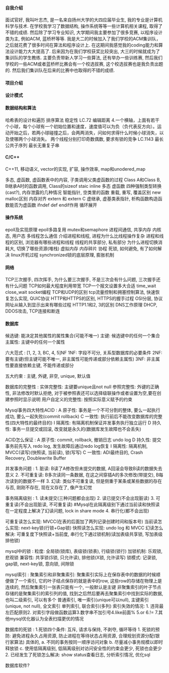 #### 自我介绍
面试官好, 我叫叶志杰, 是一名来自扬州大学的大四应届毕业生, 我的专业是计算机科学与技术. 
在学校我学习了数据结构, 操作系统等等一些计算机相关课程, 取得了不错的成绩.
然后除了学习专业知识, 大学期间我主要参加了很多竞赛, 以程序设计类为主, 例如ACM, 蓝桥杯等等.
我是大二的时候加入了我们学校的ACM集训队，之后就花费了很多时间在算法和程序设计上.
在这期间我感觉我的coding能力和算法设计能力大大提高了.
后来因为在我们学校获奖比较突出, 大三的时候就成为了集训队的学生教练.
主要负责带新人学习一些算法, 还有举办一些训练赛, 
然后我们学校的一些ACM或者蓝桥杯比赛会有一个校选拔赛, 这个校选拔赛也是我负责出题的.
然后我们集训队在后来的比赛中也取得的不错的成绩. 

#### 项目介绍

#### 设计模式

#### 数据结构和算法
哈希表的设计和遍历
排序算法 稳定性
LC.72 编辑距离 
4.一个横轴，上面有若干个小球，每个小球有一个初始位置和速度，速度值可以为负（负代表反方向）。运动开始之后，若两小球碰撞之后，会两两消失，问如何求得什么时候小球消失，以及使哪两个小球消失。 
两个线程分别打印奇数偶数, 要求有锁的竞争
LC.1143 最长公共子序列
最长无重复子串

#### C/C++
C++11, 移动语义, vector的实现, 扩容, 操作效率, map和unodered_map

多态, 虚函数, 虚函数表中的内容, 子类调用父类虚函数的过程
Class A和Class B, B继承A时的函数调用, Class的sizeof
staic inline 多态 虚函数
四种强制类型转换(cast?), 内存泄露的几种情况
智能指针, 空类里的函数
重载, 重写, 覆盖区别
new malloc区别
内存对齐
extern 和 extern C
虚继承, 虚基类表指针, 析构函数构造函数能否为虚函数
ifndef def endif作用
循环展开

#### 操作系统
epoll及实现原理
epoll多路复用
mutex和semaphore
进程间通信, 共享内存
内核态, 用户态
多线程怎么通信
介绍进程和线程, 进程为什么比线程操作复杂
进程和线程的区别, 浏览器有哪些进程和线程
线程的共享部分, 私有部分
为什么进程切换消耗大, 切换了哪些资源(堆栈)
虚拟内存
内存碎片
协程
死锁, 如何避免, 有了如何解决
linux开机过程
synchronized锁的底层原理, 膨胀机制

#### 网络
TCP三次握手, 四次挥手, 为什么要三次握手, 不是三次会有什么问题, 三次握手还有什么问题
TCP如何最大程度利用带宽
TCP一个报文设置多大合适
time_wait close_wait
socket编程
TCP和UDP的区别
tcp流量控制和拥塞控制算法, 快速恢复怎么实现, QUIC协议
HTTP和HTTPS的区别, HTTPS的握手过程
OSI分层, 协议
网址从输入到显示出来有哪些过程
HTTP1.1和2, 3的区别
DNS工作原理
DHCP, DDOS攻击, TCP连接和断连

#### 数据库
候选键: 能决定其他属性的属性集合(可能不唯一)
主键: 候选键中的任何一个集合
主属性: 主键中的任何一个属性

六大范式
: [1, 2, 3, BC, 4, 5]NF
    1NF: 字段不可分, 关系型数据库的必要条件
    2NF: 要有主键(但主键可能不唯一, 非主属性可能传递或部分依赖主属性)
    3NF: 非主属性要直接依赖主键, 不能传递或部分

五大约束
: 主键, 外键, 非空, unique, 默认值

数据库的完整性
: 实体完整性: 主键要unique且not null
    参照完整性: 外键的正确性, 非法修改时默认拒绝, 
    对于被参照表还可以选择级联操作或者设置为空,要在创建参照时显示说明
    用户自定义的完整性: 按照实际意义赋予的约束

Mysql事务四大特性ACID
: A 原子性: 事务是一个不可分割的整体, 要么一起执行成功, 要么一起失败(commit rollback)
    C 一致性: 执行前后不能改变数据库的完整性(四大特性的最终目的)
    I 隔离性: 有隔离机制保证并发事务执行独立运行
    D 持久性: 事务一旦提交或回滚, 改变就是永久的(数据库发生故障也不会丢失)

ACID怎么保证
: A 原子性: commit, rollback, 撤销日志 undo log
    D 持久性: 提交事务前先写入 redo log, 发生故障后通过redo log恢复
    I 隔离性: 隔离机制, MVCC(读写)(快照读, 当前读), 锁(写写)
    C 一致性: ADI最终目的, Crash Recovery, Doublewrite Buffer

并发事务问题
: 1. 脏读: B读了A修改但未提交的数据, A回滚会导致B读的数据失去意义
    2. 不可重复读: B多次读同一条数据, 在这之间穿插A的多次修改(带提交), B每次读到的数据不一样
    3. 幻读: 类似不可重复读, 但是侧重于某条或某些数据的存在与否, 刚刚不存在, 现在又存在了, 像产生幻觉

事务隔离级别
: 1. 读未提交(三种问题都会出现)
    2. 读已提交(不会出现脏读)
    3. 可重复读(不会出现脏读, 不可重复读) 
        #Mysql在此隔离级别下通过当前读和快照读在一定程度上解决了幻读问题, lock in share mode
    4. 串行化(都不会出现)

可重复读怎么实现: MVCC(在表的后面加了两列记录创建时间和版本号)
当前读怎么实现: next-key锁(行锁+Gap锁)
快照读怎么实现: undo log 和 MVCC
幻读怎么解决: 可重复度下快照读+当前度, 串行化下通过锁机制(读加表级共享锁, 写加表级排他锁)

mysql中的锁
: 粒度: 全局锁(锁库), 表级锁(锁表), 行级锁(锁行)
    加锁机制: 乐观锁, 悲观锁
    兼容性: 共享锁(S锁, 只允许读), 排他锁(X锁, 允许读写)
    锁模式: 记录锁, gap锁, next-key锁, 意向锁, 间隙锁
    
mysql索引
: 聚集索引和非聚集索引: 聚集索引实际上在保存表中的数据的时候顺便做了一个索引, 
    它的叶子结点保存的就是表中的row, 这些row的存储在物理上是连续的, 
    然后聚集索引一张表只能有一个, 一般默认是主键
    非聚集索引的叶子节点存储的是聚集索引的索引列的值, 
    找到之后然后要再去聚集索引中找到实际的数据, 也叫二级索引, 可以有多个
    普通索引, 唯一索引(unique可以null), 主键索引(unique, not null), 全文索引
    单列索引, 联合索引(多列)
    索引失效的情况: 1. 违背最左匹配原则2. 对索引字段做函数运算3.数字串不加引号4.like前面%
    5.or 6.!= 7.其他mysql优化器认为全表扫描更优的情况


数据库的死锁
: 1.死锁四个条件: 互斥, 请求与保持, 不剥夺, 循环等待
    1. 死锁的预防: 避免进程永久占用资源, 防止进程在等待状态占用资源, 合理规划资源分配(银行家算法)
        具体的, a. 不同的事务按同一顺序访问对象 b. 尽量减小事务规模以即时释放锁
        c. 使用低隔离级别, 低隔离级别对访问安全性的约束会更少, 死锁也会更少
    2. 已经发生了死锁怎么解决: show status查看日志, 分析索引情况, 优化sql

数据库软件?


